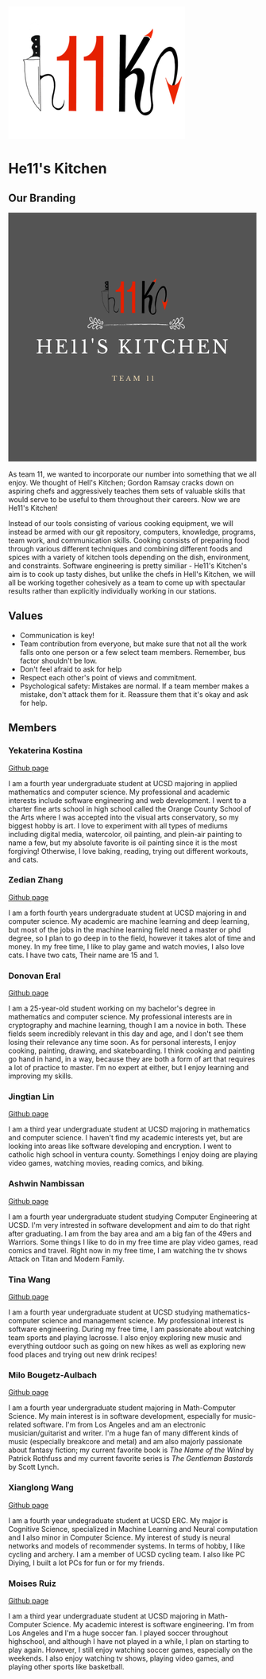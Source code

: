 ![Hell's Kitchen Logo](/admin/branding/h11klogo-transparent.png)

# **He11's Kitchen** #

## **Our Branding** ##

![Hell's Kitchen Photo](/admin/branding/he11skitchen.png)

As team 11, we wanted to incorporate our number into something that we all enjoy. We thought of Hell's Kitchen; Gordon Ramsay cracks down on aspiring chefs and aggressively teaches them sets of valuable skills that would serve to be useful to them throughout their careers. Now we are He11's Kitchen!

Instead of our tools consisting of various cooking equipment, we will instead be armed with our git repository, computers, knowledge, programs, team work, and communication skills. Cooking consists of preparing food through various different techniques and combining different foods and spices with a variety of kitchen tools depending on the dish, environment, and constraints. Software engineering is pretty similiar - He11's Kitchen's aim is to cook up tasty dishes, but unlike the chefs in Hell's Kitchen, we will all be working together cohesively as a team to come up with spectaular results rather than explicitly individually working in our stations.  

## **Values** ##
- Communication is key!
- Team contribution from everyone, but make sure that not all the work falls onto one person or a few select team members. Remember, bus factor shouldn't be low.
- Don't feel afraid to ask for help
- Respect each other's point of views and commitment.
- Psychological safety: Mistakes are normal. If a team member makes a mistake, don't attack them for it. Reassure them that it's okay and ask for help.

## **Members** ##

### **Yekaterina Kostina** ###

[Github page](https://github.com/yekatya)

I am a fourth year undergraduate student at UCSD majoring in applied mathematics and computer science. My professional and academic interests include software engineering and web development. I went to a charter fine arts school in high school called the Orange County School of the Arts where I was accepted into the visual arts conservatory, so my biggest hobby is art. I love to experiment with all types of mediums including digital media, watercolor, oil painting, and plein-air painting to name a few, but my absolute favorite is oil painting since it is the most forgiving! Otherwise, I love baking, reading, trying out different workouts, and cats. 

### **Zedian Zhang** ###

[Github page](https://github.com/zedianzhang)

I am a forth fourth years undergraduate student at UCSD majoring in and computer science. My academic are machine  learning and deep learning, but most of the jobs in the machine learning field need a master or phd degree, so I plan to go deep in to the field, however it takes alot of time and money. In my free time, I like to play game and watch movies, I also love cats. I have two cats, Their name are 15 and 1.

### **Donovan Eral** ###

[Github page](https://github.com/Donovan-Eral)

I am a 25-year-old student working on my bachelor's degree in mathematics and computer science. My professional interests are in cryptography and machine learning, though I am a novice in both. These fields seem incredibly relevant in this day and age, and I don't see them losing their relevance any time soon. As for personal interests, I enjoy cooking, painting, drawing, and skateboarding. I think cooking and painting go hand in hand, in a way, because they are both a form of art that requires a lot of practice to master. I'm no expert at either, but I enjoy learning and improving my skills.

### **Jingtian Lin** ###
[Github page](https://github.com/jingtianlin19)

I am a third year undergraduate student at UCSD majoring in mathematics and computer science. I haven't find my academic interests yet, but are looking into areas like software developing and encryption. I went to catholic high school in ventura county. Somethings I enjoy doing are playing video games, watching movies, reading comics, and biking. 

### **Ashwin Nambissan** ###

[Github page](https://github.com/akn11)

I am a fourth year undergraduate student studying Computer Engineering at UCSD. I'm very intrested in software development and aim to do that right after graduating. I am from the bay area and am a big fan of the 49ers and Warriors. Some things I like to do in my free time are play video games, read comics and travel. Right now in my free time, I am watching the tv shows Attack on Titan and Modern Family. 

### **Tina Wang** ###

[Github page](https://github.com/t6wang)

I am a fourth year undergraduate student at UCSD studying mathematics-computer science and management science. My professional interest is software engineering. During my free time, I am passionate about watching team sports and playing lacrosse. I also enjoy exploring new music and everything outdoor such as going on new hikes as well as exploring new food places and trying out new drink recipes!

### **Milo Bougetz-Aulbach** ###

[Github page](https://github.com/mbougetz)

I am a fourth year undergraduate student majoring in Math-Computer Science. My main interest is in software development, especially for music-related software. I'm from Los Angeles and am an electronic musician/guitarist and writer. I'm a huge fan of many different kinds of music (especially breakcore and metal) and am also majorly passionate about fantasy fiction; my current favorite book is *The Name of the Wind* by Patrick Rothfuss and my current favorite series is *The Gentleman Bastards* by Scott Lynch.

### **Xianglong Wang** ###

[Github page](https://github.com/xiw019)

I am a fourth year undegraduate student at UCSD ERC. My major is Cognitive Science, specialized in Machine Learning and Neural computation and I also minor in Computer Science. My interest of study is neural networks and models of recommender systems. In terms of hobby, I like cycling and archery. I am a member of UCSD cycling team. I also like PC Diying, I built a lot PCs for fun or for my friends. 

### **Moises Ruiz** ###

[Github page](https://github.com/Moru4)

I am a third year undergraduate student at UCSD majoring in Math-Computer Science. My academic interest is software engineering. I'm from Los Angeles and I'm a huge soccer fan. I played soccer throughout highschool, and although I have not played in a while, I plan on starting to play again. However, I still enjoy watching soccer games, especially on the weekends. I also enjoy watching tv shows, playing video games, and playing other sports like basketball.
